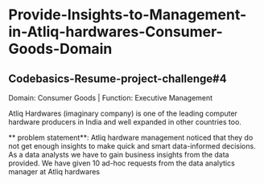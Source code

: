 # Provide-Insights-to-Management-in-Atliq-hardwares-Consumer-Goods-Domain
## Codebasics-Resume-project-challenge#4

 Domain:  Consumer Goods | Function: Executive Management
 
 Atliq Hardwares (imaginary company) is one of the leading computer hardware producers in India and well expanded in other countries too.
 
** problem statement**: Atliq hardware management noticed that they do not get enough insights to make quick and smart data-informed decisions.
 As a data analysts we have to gain business insights from the data provided.
 We have given 10 ad-hoc requests from the data analytics manager at Atliq hardwares
